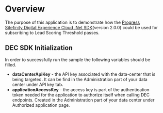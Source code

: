 # Overview

The purpose of this application is to demonstrate how the [Progress Sitefinity Digital Experience Cloud .Net SDK](https://docs.sitefinity.com/dec/api-v1/for-developers-leverage-the-net-sdk-to-capture-server-side-data-input)(version 2.0.0) could be used for subscribing to Lead Scoring Threshold passes.

## DEC SDK Initialization

In order to successfully run the sample the following variables should be filled.

- **dataCenterApiKey** - the API key associated with the data-center that is being targeted. It can be find in the Administration part of your data center under API key tab.
- **applicationAccessKey** - the access key is part of the authentication token needed for the application to authorize itself when calling DEC endpoints. Created in the Administration part of your data center under Authorized application page.
